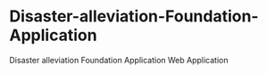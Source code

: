 # Disaster-alleviation-Foundation-Application
Disaster alleviation Foundation Application Web Application
